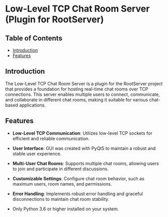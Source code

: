 # Low-Level TCP Chat Room Server (Plugin for RootServer)

## Table of Contents
- [Introduction](#introduction)
- [Features](#features)

## Introduction

The Low-Level TCP Chat Room Server is a plugin for the RootServer project that provides a foundation for hosting real-time chat rooms over TCP connections. This server enables multiple users to connect, communicate, and collaborate in different chat rooms, making it suitable for various chat-based applications.

## Features

- **Low-Level TCP Communication**: Utilizes low-level TCP sockets for efficient and reliable communication.

- **User Interface**: GUI was created with PyQt5 to maintain a robust and stable user experience.

- **Multi-User Chat Rooms**: Supports multiple chat rooms, allowing users to join and participate in different discussions.

- **Customizable Settings**: Configure chat room behavior, such as maximum users, room names, and permissions.

- **Error Handling**: Implements robust error handling and graceful disconnections to maintain chat room stability.

- Only Python 3.6 or higher installed on your system.
